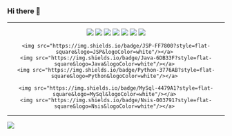 ### Hi there 👋

<!--
**gsdgf1324/gsdgf1324** is a ✨ _special_ ✨ repository because its `README.md` (this file) appears on your GitHub profile.

Here are some ideas to get you started:

- 🔭 I’m currently working on ...
- 🌱 I’m currently learning ...
- 👯 I’m looking to collaborate on ...
- 🤔 I’m looking for help with ...
- 💬 Ask me about ...
- 📫 How to reach me: ...
- 😄 Pronouns: ...
- ⚡ Fun fact: ...
-->

<hr/>
  <div align="center">
    <img src="https://img.shields.io/badge/HTML5-E34F26?style=flat-square&logo=HTML5&logoColor=white"/></a> 
    <img src="https://img.shields.io/badge/CSS3-1572B6?style=flat-square&logo=CSS3&logoColor=white"/></a> 
    <img src="https://img.shields.io/badge/JavaScript-F7DF1E?style=flat-square&logo=JavaScript&logoColor=white"/></a> 
    <img src="https://img.shields.io/badge/React-61DAFB?style=flat-square&logo=React&logoColor=white"/></a> 
    <img src="https://img.shields.io/badge/TypeScript-3178C6?style=flat-square&logo=TypeScript&logoColor=white"/></a> 
    <img src="https://img.shields.io/badge/Vue.js-4FC08D?style=flat-square&logo=Vue.js&logoColor=white"/></a> 
    <img src="https://img.shields.io/badge/Next.js-000000?style=flat-square&logo=Next.js&logoColor=white"/></a> 

    <img src="https://img.shields.io/badge/JSP-FF7800?style=flat-square&logo=JSP&logoColor=white"/></a> 
    <img src="https://img.shields.io/badge/Java-6DB33F?style=flat-square&logo=Java&logoColor=white"/></a> 
    <img src="https://img.shields.io/badge/Python-3776AB?style=flat-square&logo=Python&logoColor=white"/></a> 

    <img src="https://img.shields.io/badge/MySql-4479A1?style=flat-square&logo=MySql&logoColor=white"/></a> 
    <img src="https://img.shields.io/badge/Nsis-003791?style=flat-square&logo=Nsis&logoColor=white"/></a> 
  </div>
<hr/>

<a href="https://ji-musclecode.tistory.com/">
  <img src="https://img.shields.io/badge/ Tech Blog -09B3AF?style=flat-square&logo=Storyblok&logoColor=white"/></a> 
</a>
